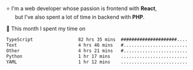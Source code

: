 ⭐ I'm a web developer whose passion is frontend with <b>React</b>,<br/>
&nbsp; &nbsp; &nbsp; but I've also spent a lot of time in backend with <b>PHP</b>.

📅 This month I spent my time on

<!--START_SECTION:waka-->

```txt
TypeScript                 82 hrs 35 mins  #####################....   82.27 %
Text                       4 hrs 46 mins   #........................   04.76 %
Other                      4 hrs 21 mins   #........................   04.34 %
Python                     1 hr 17 mins    .........................   01.28 %
YAML                       1 hr 12 mins    .........................   01.20 %
```

<!--END_SECTION:waka-->
